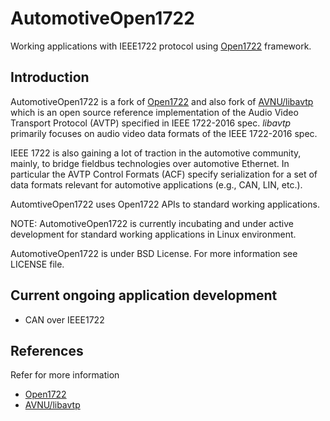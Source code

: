 # AutomotiveOpen1722
Working applications with IEEE1722 protocol using [Open1722](https://github.com/COVESA/Open1722) framework.

## Introduction

AutomotiveOpen1722 is a fork of [Open1722](https://github.com/COVESA/Open1722) and also fork of [AVNU/libavtp](https://github.com/Avnu/libavtp) which is an open source reference implementation of the Audio Video Transport Protocol (AVTP) specified in IEEE 1722-2016 spec. _libavtp_ primarily focuses on audio video data formats of the IEEE 1722-2016 spec.

IEEE 1722 is also gaining a lot of traction in the automotive community, mainly, to bridge fieldbus technologies over automotive Ethernet. In particular the AVTP Control Formats (ACF) specify serialization for a set of data formats relevant for automotive applications (e.g., CAN, LIN, etc.).

AutomtiveOpen1722 uses Open1722 APIs to standard working applications.

NOTE: AutomotiveOpen1722 is currently incubating and under active development for standard working applications in Linux environment.

AutomotiveOpen1722 is under BSD License. For more information see LICENSE file.

## Current ongoing application development
* CAN over IEEE1722

## References
Refer for more information
* [Open1722](https://github.com/COVESA/Open1722)
* [AVNU/libavtp](https://github.com/Avnu/libavtp)
